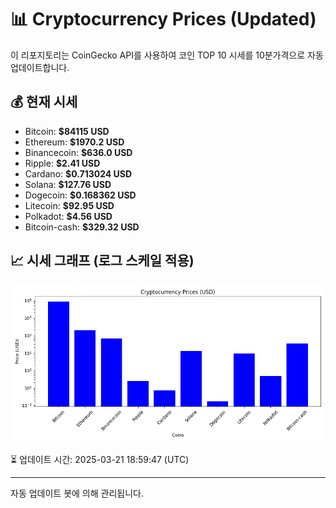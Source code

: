 
# 📊 Cryptocurrency Prices (Updated)

이 리포지토리는 CoinGecko API를 사용하여 코인 TOP 10 시세를 10분가격으로 자동 업데이트합니다.

## 💰 현재 시세
- Bitcoin: **$84115 USD**
- Ethereum: **$1970.2 USD**
- Binancecoin: **$636.0 USD**
- Ripple: **$2.41 USD**
- Cardano: **$0.713024 USD**
- Solana: **$127.76 USD**
- Dogecoin: **$0.168362 USD**
- Litecoin: **$92.95 USD**
- Polkadot: **$4.56 USD**
- Bitcoin-cash: **$329.32 USD**

## 📈 시세 그래프 (로그 스케일 적용)
![Crypto Prices](crypto_prices.png)

⏳ 업데이트 시간: 2025-03-21 18:59:47 (UTC)

---
자동 업데이트 봇에 의해 관리됩니다.
